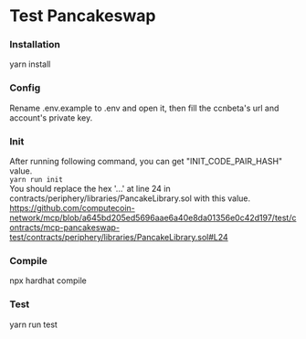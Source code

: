 # Test Pancakeswap
### Installation
yarn install
### Config
Rename .env.example to .env and open it, then fill the ccnbeta's url and account's private key.<br>
### Init
After running following command, you can get "INIT_CODE_PAIR_HASH" value.<br>
<code>yarn run init</code><br>
You should replace the hex '...' at line 24 in contracts/periphery/libraries/PancakeLibrary.sol with this value.
https://github.com/computecoin-network/mcp/blob/a645bd205ed5696aae6a40e8da01356e0c42d197/test/contracts/mcp-pancakeswap-test/contracts/periphery/libraries/PancakeLibrary.sol#L24
### Compile
npx hardhat compile
### Test
yarn run test
